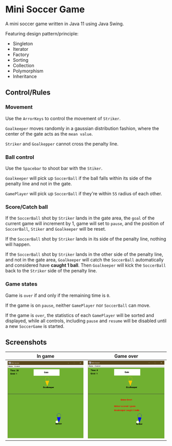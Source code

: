 # Mini Soccer Game

A mini soccer game written in Java 11 using Java Swing.

Featuring design pattern/principle:

* Singleton
* Iterator
* Factory
* Sorting
* Collection
* Polymorphism
* Inheritance

## Control/Rules

### Movement

Use the `ArrorKeys` to control the movement of `Striker`.

`Goalkeeper` moves randomly in a gaussian distribution fashion, where the center of the gate
acts as the `mean value`.

`Striker` and `Goalkepper` cannot cross the penalty line.

### Ball control

Use the `Spacebar` to shoot bar with the `Stiker`.

`Goalkeeper` will pick up `SoccerBall` if the ball falls within its side of the penalty line and
not in the gate.

`GamePlayer` will pick up `SoccerBall` if they're within `55` radius of each other.

### Score/Catch ball

If the `SoccerBall` shot by `Striker` lands in the gate area, the `goal` of the current game will
increment by 1, game will set to `pause`, and the position of `SoccerBall`, `Stiker` and `Goalkeeper` will be reset.

If the `SoccerBall` shot by `Striker` lands in its side of the penalty line, nothing will happen.

If the `SoccerBall` shot by `Striker` lands in the other side of the penalty line, and not in the
gate area, `Goalkeeper` will catch the `SoccerBall` automatically and considered have **caught 1 ball**.
Then `Goalkeeper` will kick the `SoccerBall` back to the `Striker` side of the penalty line.

### Game states

Game is `over` if and only if the remaining time is `0`.

If the game is on `pause`, neither `GamePlayer` nor `SoccerBall` can move.

If the game is `over`, the statistics of each `GamePlayer` will be sorted and displayed, while all controls,
including `pause` and `resume` will be disabled until a new `SoccerGame` is started.

## Screenshots

| In game    | Game over   |
| :------------: | :----------: |
| ![In game](in_game.png) | ![Game over](game_over.png) |

